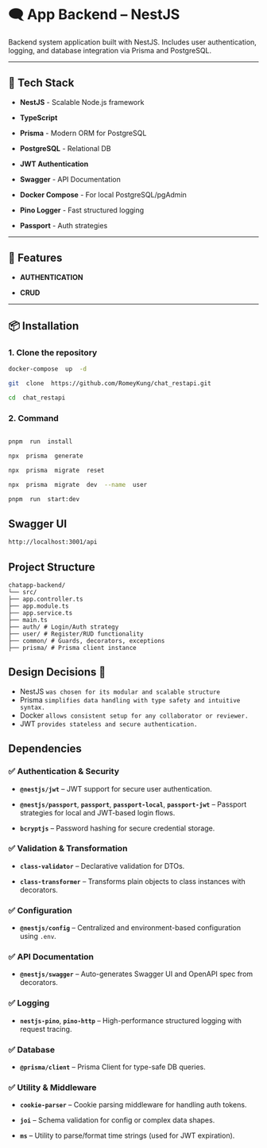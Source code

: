 
  

# 🗨️ App Backend – NestJS

  

  

Backend system application built with NestJS. Includes user authentication, logging, and database integration via Prisma and PostgreSQL.

  

  

---

  

  

## 🚀 Tech Stack

  

  

-  **NestJS** - Scalable Node.js framework

  

-  **TypeScript**

  

-  **Prisma** - Modern ORM for PostgreSQL

  

-  **PostgreSQL** - Relational DB

  

-  **JWT Authentication**

  

-  **Swagger** - API Documentation

  

-  **Docker Compose** - For local PostgreSQL/pgAdmin

  

-  **Pino Logger** - Fast structured logging

  

-  **Passport** - Auth strategies

  

  

---

  

  

## 🚀 Features

  

  

-  **AUTHENTICATION**

  

-  **CRUD**

  

---

  

  

## 📦 Installation

  

  

### 1. Clone the repository

  

```bash
docker-compose  up  -d

git  clone  https://github.com/RomeyKung/chat_restapi.git

cd  chat_restapi
```

  

### 2. Command


```bash

pnpm  run  install

npx  prisma  generate

npx  prisma  migrate  reset

npx  prisma  migrate  dev  --name  user

pnpm  run  start:dev

```

  

## Swagger  UI
```bash
http://localhost:3001/api
```

## Project Structure 

    chatapp-backend/
    └── src/
    ├── app.controller.ts
    ├── app.module.ts
    ├── app.service.ts
    ├── main.ts
    ├── auth/ # Login/Auth strategy
    ├── user/ # Register/RUD functionality
    ├── common/ # Guards, decorators, exceptions
    ├── prisma/ # Prisma client instance

  

## Design Decisions 🎯

- NestJS `was chosen for its modular and scalable structure`
- Prisma `simplifies data handling with type safety and intuitive syntax.`
- Docker `allows consistent setup for any collaborator or reviewer. `
- JWT `provides stateless and secure authentication.`

## Dependencies
### ✅ Authentication & Security

-   **`@nestjs/jwt`** – JWT support for secure user authentication.
    
-   **`@nestjs/passport`**, **`passport`**, **`passport-local`**, **`passport-jwt`** – Passport strategies for local and JWT-based login flows.
    
-   **`bcryptjs`** – Password hashing for secure credential storage.
    

### ✅ Validation & Transformation

-   **`class-validator`** – Declarative validation for DTOs.
    
-   **`class-transformer`** – Transforms plain objects to class instances with decorators.
    

### ✅ Configuration

-   **`@nestjs/config`** – Centralized and environment-based configuration using `.env`.
    

### ✅ API Documentation

-   **`@nestjs/swagger`** – Auto-generates Swagger UI and OpenAPI spec from decorators.
    

### ✅ Logging

-   **`nestjs-pino`**, **`pino-http`** – High-performance structured logging with request tracing.
    

### ✅ Database

-   **`@prisma/client`** – Prisma Client for type-safe DB queries.
    

### ✅ Utility & Middleware

-   **`cookie-parser`** – Cookie parsing middleware for handling auth tokens.
    
-   **`joi`** – Schema validation for config or complex data shapes.
    
-   **`ms`** – Utility to parse/format time strings (used for JWT expiration).